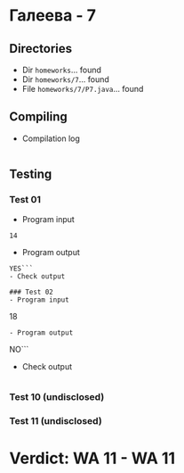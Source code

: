 # Галеева - 7
## Directories
- Dir `homeworks`... found
- Dir `homeworks/7`... found
- File `homeworks/7/P7.java`... found
## Compiling
- Compilation log
```
```
## Testing
### Test 01
- Program input
```
14
```
- Program output
```
YES```
- Check output
```
```
### Test 02
- Program input
```
18
```
- Program output
```
NO```
- Check output
```
```
### Test 10 (undisclosed)
### Test 11 (undisclosed)
# Verdict: **WA 11** - WA 11
